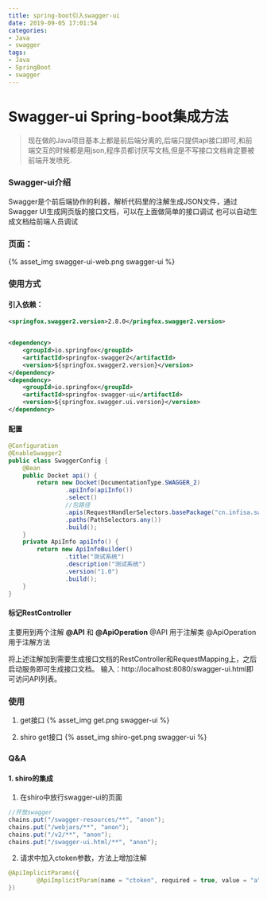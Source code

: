 ```yaml
---
title: spring-boot引入swagger-ui
date: 2019-09-05 17:01:54
categories:
- Java
- swagger
tags:
- Java
- SpringBoot
- swagger
---
```

# Swagger-ui Spring-boot集成方法

> 现在做的Java项目基本上都是前后端分离的,后端只提供api接口即可,和前端交互的时候都是用json,程序员都讨厌写文档,但是不写接口文档肯定要被前端开发喷死.

### Swagger-ui介绍
Swagger是个前后端协作的利器，解析代码里的注解生成JSON文件，通过Swagger UI生成网页版的接口文档，可以在上面做简单的接口调试 也可以自动生成文档给前端人员调试

### 页面：
{% asset_img swagger-ui-web.png swagger-ui %}
### 使用方式
#### 引入依赖：
``` pom.xml
<springfox.swagger2.version>2.8.0</pringfox.swagger2.version>


<dependency>
    <groupId>io.springfox</groupId>
    <artifactId>springfox-swagger2</artifactId>
    <version>${springfox.swagger2.version}</version>
</dependency>
<dependency>
    <groupId>io.springfox</groupId>
    <artifactId>springfox-swagger-ui</artifactId>
    <version>${springfox.swagger.ui.version}</version>
</dependency>
```
#### 配置
``` Java
@Configuration
@EnableSwagger2
public class SwaggerConfig {
    @Bean
    public Docket api() {
        return new Docket(DocumentationType.SWAGGER_2)
                .apiInfo(apiInfo())
                .select()
                //包路径
                .apis(RequestHandlerSelectors.basePackage("cn.infisa.swagger")) 
                .paths(PathSelectors.any())
                .build();
    }
    private ApiInfo apiInfo() {
        return new ApiInfoBuilder()
                .title("测试系统") 
                .description("测试系统")
                .version("1.0")
                .build();
    }
}
```
#### 标记RestController
主要用到两个注解 __@API__ 和 __@ApiOperation__
@API 
用于注解类
@ApiOperation
用于注解方法

将上述注解加到需要生成接口文档的RestController和RequestMapping上，之后启动服务即可生成接口文档。
输入：http://localhost:8080/swagger-ui.html即可访问API列表。

###  使用
1. get接口
{% asset_img get.png swagger-ui %}

2. shiro get接口
{% asset_img shiro-get.png swagger-ui %}


### Q&A
#### 1. shiro的集成
1. 在shiro中放行swagger-ui的页面 

``` java
//开放swagger
chains.put("/swagger-resources/**", "anon");
chains.put("/webjars/**", "anon");
chains.put("/v2/**", "anon");
chains.put("/swagger-ui.html/**", "anon");
```

2. 请求中加入ctoken参数，方法上增加注解

``` Java
@ApiImplicitParams({
        @ApiImplicitParam(name = "ctoken", required = true, value = "a", paramType = "header"),
})
```
